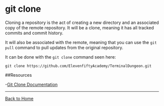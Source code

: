 # git clone
Cloning a repository is the act of creating a new directory and an associated copy of the remote repository. It will be a clone, meaning it has all tracked commits and commit history.

It will also be associated with the remote, meaning that you can use the `git pull` command to pull updates from the original repository.

It can be done with the `git clone` command seen here:
```
git clone https://github.com/ElevenfiftyAcademy/TerminalDungeon.git
```
##Resources

-[Git Clone Documentation](https://git-scm.com/docs/git-clone)

---
[Back to Home](../README.md)